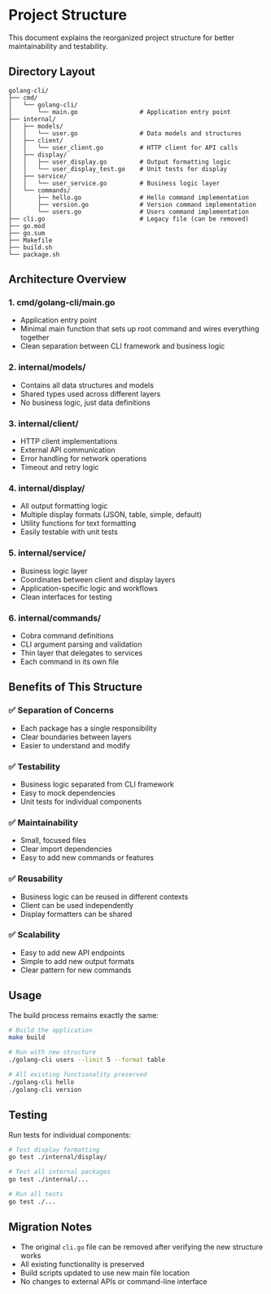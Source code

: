 # Project Structure

This document explains the reorganized project structure for better maintainability and testability.

## Directory Layout

```
golang-cli/
├── cmd/
│   └── golang-cli/
│       └── main.go                 # Application entry point
├── internal/
│   ├── models/
│   │   └── user.go                 # Data models and structures
│   ├── client/
│   │   └── user_client.go          # HTTP client for API calls
│   ├── display/
│   │   ├── user_display.go         # Output formatting logic
│   │   └── user_display_test.go    # Unit tests for display
│   ├── service/
│   │   └── user_service.go         # Business logic layer
│   └── commands/
│       ├── hello.go                # Hello command implementation
│       ├── version.go              # Version command implementation
│       └── users.go                # Users command implementation
├── cli.go                          # Legacy file (can be removed)
├── go.mod
├── go.sum
├── Makefile
├── build.sh
└── package.sh
```

## Architecture Overview

### 1. **cmd/golang-cli/main.go**
- Application entry point
- Minimal main function that sets up root command and wires everything together
- Clean separation between CLI framework and business logic

### 2. **internal/models/**
- Contains all data structures and models
- Shared types used across different layers
- No business logic, just data definitions

### 3. **internal/client/**
- HTTP client implementations
- External API communication
- Error handling for network operations
- Timeout and retry logic

### 4. **internal/display/**
- All output formatting logic
- Multiple display formats (JSON, table, simple, default)
- Utility functions for text formatting
- Easily testable with unit tests

### 5. **internal/service/**
- Business logic layer
- Coordinates between client and display layers
- Application-specific logic and workflows
- Clean interfaces for testing

### 6. **internal/commands/**
- Cobra command definitions
- CLI argument parsing and validation
- Thin layer that delegates to services
- Each command in its own file

## Benefits of This Structure

### ✅ **Separation of Concerns**
- Each package has a single responsibility
- Clear boundaries between layers
- Easier to understand and modify

### ✅ **Testability**
- Business logic separated from CLI framework
- Easy to mock dependencies
- Unit tests for individual components

### ✅ **Maintainability**
- Small, focused files
- Clear import dependencies
- Easy to add new commands or features

### ✅ **Reusability**
- Business logic can be reused in different contexts
- Client can be used independently
- Display formatters can be shared

### ✅ **Scalability**
- Easy to add new API endpoints
- Simple to add new output formats
- Clear pattern for new commands

## Usage

The build process remains exactly the same:

```bash
# Build the application
make build

# Run with new structure
./golang-cli users --limit 5 --format table

# All existing functionality preserved
./golang-cli hello
./golang-cli version
```

## Testing

Run tests for individual components:

```bash
# Test display formatting
go test ./internal/display/

# Test all internal packages
go test ./internal/...

# Run all tests
go test ./...
```

## Migration Notes

- The original `cli.go` file can be removed after verifying the new structure works
- All existing functionality is preserved
- Build scripts updated to use new main file location
- No changes to external APIs or command-line interface
